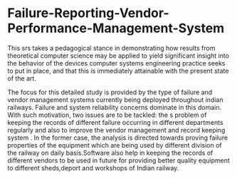 # Failure-Reporting-Vendor-Performance-Management-System

This srs takes a pedagogical stance in demonstrating how results from theoretical computer science may be applied to yield significant insight into the behavior of the devices computer systems engineering practice seeks to put in place, and that this is immediately attainable with the present state of the art.

The focus for this detailed study is provided by the type of failure and vendor management systems currently being deployed throughout indian railways. Failure and system reliability concerns dominate in this domain. With such motivation, two issues are to be tackled: the s problem of keeping the records of different failure occurring in different  departments regularly and also to improve the vendor management and record keeping system . In the former case, the analysis is directed towards proving failure properties of the equipment  which are being used by different division of the railway on daily basis.Software also help in keeping the records of different vendors to be used in future for  providing better quality equipment to different sheds,deport and workshops of Indian railway.
